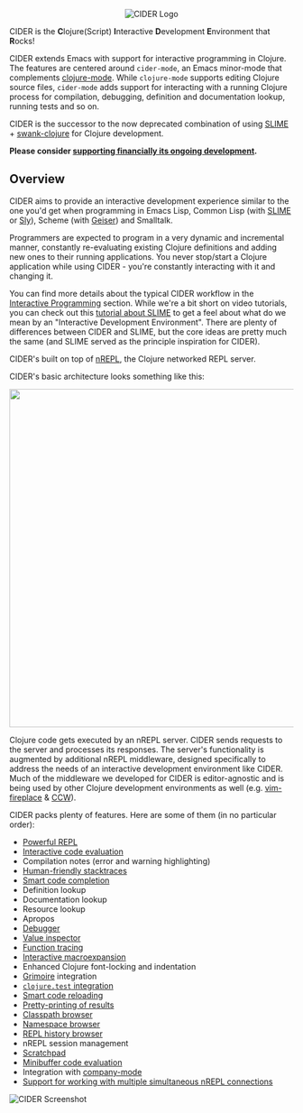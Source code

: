 <p align="center">
  <img src="https://raw.github.com/clojure-emacs/cider/master/logo/cider-logo-w640.png" alt="CIDER Logo"/>
</p>

CIDER is the **C**lojure(Script) **I**nteractive **D**evelopment **E**nvironment
that **R**ocks!

CIDER extends Emacs with support for interactive programming in Clojure. The
features are centered around `cider-mode`, an Emacs minor-mode that complements
[clojure-mode][]. While `clojure-mode` supports editing Clojure source files,
`cider-mode` adds support for interacting with a running Clojure process for
compilation, debugging, definition and documentation lookup, running tests and
so on.

CIDER is the successor to the now deprecated combination of using [SLIME][] +
[swank-clojure][] for Clojure development.

**Please consider
[supporting financially its ongoing development](about/contributing.md#funding).**

## Overview

CIDER aims to provide an interactive development experience similar to the one
you'd get when programming in Emacs Lisp, Common Lisp (with [SLIME][] or [Sly][]),
Scheme (with [Geiser][]) and Smalltalk.

Programmers are expected to program in a very dynamic and incremental manner,
constantly re-evaluating existing Clojure definitions and adding new ones to
their running applications. You never stop/start a Clojure application while
using CIDER - you're constantly interacting with it and changing it.

You can find more details about the typical CIDER workflow in the
[Interactive Programming](interactive_programming.md) section. While we're a bit
short on video tutorials, you can check out this
[tutorial about SLIME](https://www.youtube.com/watch?v=_B_4vhsmRRI) to get a
feel about what do we mean by an "Interactive Development Environment".  There
are plenty of differences between CIDER and SLIME, but the core ideas are pretty
much the same (and SLIME served as the principle inspiration for CIDER).

CIDER's built on top of [nREPL][], the Clojure networked REPL server.

CIDER's basic architecture looks something like this:

<p align="center">
  <img src="images/cider_architecture.png" width="600" />
</p>

Clojure code gets executed by an nREPL server. CIDER sends requests to the
server and processes its responses. The server's functionality is augmented by
additional nREPL middleware, designed specifically to address the needs of an
interactive development environment like CIDER. Much of the middleware we
developed for CIDER is editor-agnostic and is being used by other Clojure
development environments as well (e.g. [vim-fireplace][] & [CCW][]).

CIDER packs plenty of features. Here are some of them (in no particular order):

* [Powerful REPL](using_the_repl.md)
* [Interactive code evaluation](interactive_programming.md)
* Compilation notes (error and warning highlighting)
* [Human-friendly stacktraces](navigating_stacktraces.md)
* [Smart code completion](code_completion.md)
* Definition lookup
* Documentation lookup
* Resource lookup
* Apropos
* [Debugger](debugging.md)
* [Value inspector](miscellaneous_features.md#value-inspection)
* [Function tracing](miscellaneous_features.md#tracing-function-execution)
* [Interactive macroexpansion](miscellaneous_features.md#macroexpansion)
* Enhanced Clojure font-locking and indentation
* [Grimoire](http://conj.io/) integration
* [`clojure.test` integration](running_tests.md)
* [Smart code reloading](miscellaneous_features.md#code-reloading)
* [Pretty-printing of results](configuration.md#pretty-printing)
* [Classpath browser](miscellaneous_features.md#classpath-browser)
* [Namespace browser](miscellaneous_features.md#namespace-browser)
* [REPL history browser](miscellaneous_features.md#repl-history-browser)
* nREPL session management
* [Scratchpad](miscellaneous_features.md#using-a-scratchpad)
* [Minibuffer code evaluation](miscellaneous_features.md#evaluating-clojure-code-in-the-minibuffer)
* Integration with [company-mode][]
* [Support for working with multiple simultaneous nREPL connections](managing_connections.md)

![CIDER Screenshot](images/cider-overview.png)

[nREPL]: https://github.com/clojure/tools.nrepl
[SLIME]: https://github.com/slime/slime
[swank-clojure]: https://github.com/technomancy/swank-clojure
[Sly]: https://github.com/capitaomorte/sly
[Geiser]: https://github.com/jaor/geiser
[company-mode]: http://company-mode.github.io/
[leiningen]: http://leiningen.org/
[boot]: http://boot-clj.com/
[piggieback]: https://github.com/clojure-emacs/piggieback
[vim-fireplace]: https://github.com/tpope/vim-fireplace
[CCW]: https://github.com/laurentpetit/ccw
[cider-nrepl]: https://github.com/clojure-emacs/cider-nrepl
[clojure-mode]: https://github.com/clojure-emacs/clojure-mode
[inf-clojure]: https://github.com/clojure-emacs/inf-clojure
[which-key]: https://github.com/justbur/emacs-which-key
